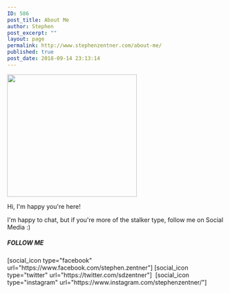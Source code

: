 ```yaml
---
ID: 586
post_title: About Me
author: Stephen
post_excerpt: ""
layout: page
permalink: http://www.stephenzentner.com/about-me/
published: true
post_date: 2018-09-14 23:13:14
---
```

<img class="size-medium wp-image-572 alignright" src="http://www.stephenzentner.com/wp-content/uploads/2018/09/stephen_headshot_500px-300x284.png" alt="" width="300" height="284" />
<p style="text-align: left;">Hi, I'm happy you're here!</p>
<p style="text-align: left;">I'm happy to chat, but if you're more of the stalker type, follow me on Social Media :)</p>

<h5 class="center" style="text-align: left;">FOLLOW ME</h5>
<p style="text-align: left;">[social_icon type="facebook" url="https://www.facebook.com/stephen.zentner"] [social_icon type="twitter" url="https://twitter.com/sdzentner"]  [social_icon type="instagram" url="https://www.instagram.com/stephenzentner/"]</p>